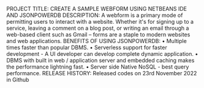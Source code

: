 PROJECT TITLE:
CREATE A SAMPLE WEBFORM USING NETBEANS IDE AND JSONPOWERDB
DESCRIPTION:
A webform is a primary mode of permitting users to interact with a website. Whether it's for signing up to a service, leaving a comment on a blog post, or writing an email through a web-based client such as Gmail – forms are a staple to modern websites and web applications.
BENEFITS OF USING JSONPOWERDB:
•	Multiple times faster than popular DBMS. 
•	Serverless support for faster development - A UI developer can develop complete dynamic application. 
•	DBMS with built in web / application server and embedded caching makes the performance lightning fast. 
•	Server side Native NoSQL - best query performance.
RELEASE HISTORY:
Released codes on 23rd November 2022 in Github
